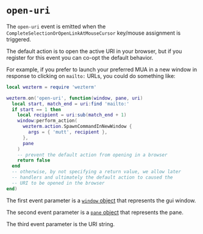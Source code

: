 # `open-uri`

The `open-uri` event is emitted when the `CompleteSelectionOrOpenLinkAtMouseCursor`
key/mouse assignment is triggered.

The default action is to open the active URI in your browser, but if you
register for this event you can co-opt the default behavior.

For example, if you prefer to launch your preferred MUA in a new window
in response to clicking on `mailto:` URLs, you could do something like:

```lua
local wezterm = require 'wezterm'

wezterm.on('open-uri', function(window, pane, uri)
  local start, match_end = uri:find 'mailto:'
  if start == 1 then
    local recipient = uri:sub(match_end + 1)
    window:perform_action(
      wezterm.action.SpawnCommandInNewWindow {
        args = { 'mutt', recipient },
      },
      pane
    )
    -- prevent the default action from opening in a browser
    return false
  end
  -- otherwise, by not specifying a return value, we allow later
  -- handlers and ultimately the default action to caused the
  -- URI to be opened in the browser
end)
```

The first event parameter is a [`window` object](../window/index.md) that
represents the gui window.

The second event parameter is a [`pane` object](../pane/index.md) that
represents the pane.

The third event parameter is the URI string.


